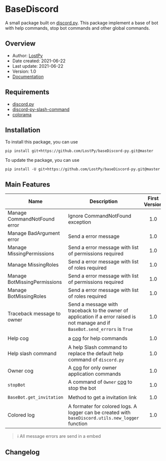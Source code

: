 # BaseDiscord

A small package built on [discord.py][discord-py]. This package implement a base of bot with help commands, stop bot commands and other global commands.  


## Overview

 * Author: [LostPy][me]
 * Date created: 2021-06-22
 * Last update: 2021-06-22
 * Version: 1.0
 * [Documentation][doc]


## Requirements

 * [discord.py][discord-py]
 * [discord-py-slash-command][slash]
 * [colorama][colorama]

## Installation

To install this package, you can use
```
pip install git+https://github.com/LostPy/baseDiscord-py.git@master
```

To update the package, you can use
```
pip install -U git+https://github.com/LostPy/baseDiscord-py.git@master
```

## Main Features

|Name|Description|First Version|last version|
|----|-----------|:-----------:|:----------:|
|Manage CommandNotFound error|Ignore CommandNotFound exception|1.0|✔️|
|Manage BadArgument error|Send a error message|1.0|✔️|
|Manage MissingPermissions|Send a error message with list of permissions required|1.0|✔️|
|Manage MissingRoles|Send a error message with list of roles required|1.0|✔️|
|Manage BotMissingPermissions|Send a error message with list of permissions required|1.0|✔️|
|Manage BotMissingRoles|Send a error message with list of roles required|1.0|✔️|
|Traceback message to owner|Send a message with traceback to the owner of application if a error raised is not manage and if `BaseBot.send_errors` is `True`|1.0|✔️|
|Help cog|a [cog][cog] for help commands|1.0|✔️|
|Help slash command|A help Slash command to replace the default help command of `discord.py`|1.0|✔️|
|Owner cog|A [cog][cog] for only owner application commands|1.0|✔️|
|`stopBot`|A command of `Owner` [cog][cog] to stop the bot|1.0|✔️|
|`BaseBot.get_invitation`|Method to get a invitation link|1.0|✔️|
|Colored log|A formater for colored logs. A logger can be created with `baseDiscord.utils.new_logger` function|1.0|✔️|

> ℹ️ All message errors are send in a embed


## Changelog


[discord-py]: https://discordpy.readthedocs.io/en/latest/index.html
[slash]: https://discord-py-slash-command.readthedocs.io/en/latest/quickstart.html
[colorama]: https://pypi.org/project/colorama/
[cog]: https://discordpy.readthedocs.io/en/latest/ext/commands/cogs.html
[doc]: https://lostpy.gitbook.io/basediscord-py/
[me]: https://github.com/LostPy/